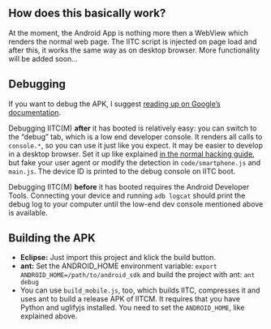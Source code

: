 How does this basically work?
-----------------------------

At the moment, the Android App is nothing more then a WebView which renders the normal web page. The IITC script is injected on page load and after this, it works the same way as on desktop browser. More functionality will be added soon...

Debugging
---------

If you want to debug the APK, I suggest [reading up on Google’s documentation](https://developer.android.com/index.html).

Debugging IITC(M) **after** it has booted is relatively easy: you can switch to the “debug” tab, which is a low end developer console. It renders all calls to `console.*`, so you can use it just like you expect. It may be easier to develop in a desktop browser. Set it up like explained [in the normal hacking guide](https://github.com/Binary-L0G1C/ingress-intel-total-conversion/blob/gh-pages/HACKING.md), but fake your user agent or modify the detection in `code/smartphone.js` and `main.js`. The device ID is printed to the debug console on IITC boot.

Debugging IITC(M) **before** it has booted requires the Android Developer Tools. Connecting your device and running `adb logcat` should print the debug log to your computer until the low-end dev console mentioned above is available. 


Building the APK
----------------

- **Eclipse:** Just import this project and klick the build button.
- **ant:**
  Set the ANDROID_HOME environment variable:
  ```export ANDROID_HOME=/path/to/android_sdk```
  and build the project with ant:
  `ant debug`
- You can use `build_mobile.js`, too, which builds IITC, compresses
  it and uses ant to build a release APK of IITCM. It requires that
  you have Python and uglifyjs installed. You need to set the
  `ANDROID_HOME`, like explained above.
